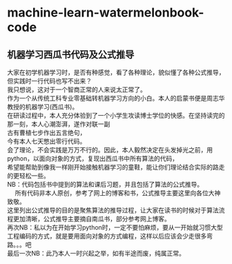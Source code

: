 # machine-learn-watermelonbook-code
## 机器学习西瓜书代码及公式推导  
大家在初学机器学习时，是否有种感觉，看了各种理论，貌似懂了各种公式推导，但实践时一行代码也写不出来？  
我只想说，这对于一个智商正常的人来说太正常了。  
作为一个从传统工科专业零基础转机器学习方向的小白。本人的启蒙书便是周志华教授的机器学习(西瓜书)。  
在研读过程中，本人充分体验到了一个小学生攻读博士学位的快感。在坚持读完的那一刻，本人心潮澎湃，遂作对联一副  
古有曹植七步作出五言绝句，  
今有本人七天憋出零行代码。  
会了理论，不会实践是万万不行的。因此，本人毅然决定在头发掉光之前，用python，以面向对象的方式，复现出西瓜书中所有算法的代码，  
希望能帮助到像我一样刚开始接触机器学习的童鞋，能让你们理论结合实际的路走的更轻松一些。  
NB：代码包括书中提到的算法和课后习题，并且包括了算法的公式推导。   
&emsp; 所有代码非本人原创，参考了网上的博客和书，公式推导主要这里向各位大神致敬。  
这里列出公式推导的目的是聚焦算法的推导过程，让大家在读书的时候对于算法流程更加清晰，公式推导主要摘自南瓜书，部分参考网上博客。  
再次NB：私以为在开始学习python时，一定不要怕麻烦，要从一开始就习惯大型工程编码的方式，就是要用面向对象的方式编程，这样以后应该会少走很多弯路。。。吧  
最后一次NB：此乃本人一时兴起之举，如有半途而废，纯属正常。  
